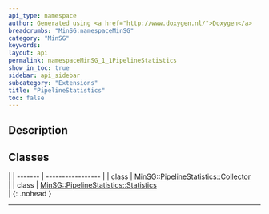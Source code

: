 ```yaml
---
api_type: namespace
author: Generated using <a href="http://www.doxygen.nl/">Doxygen</a>
breadcrumbs: "MinSG:namespaceMinSG"
category: "MinSG"
keywords: 
layout: api
permalink: namespaceMinSG_1_1PipelineStatistics
show_in_toc: true
sidebar: api_sidebar
subcategory: "Extensions"
title: "PipelineStatistics"
toc: false
---
```


## Description





## Classes

|
| ------- | ----------------- |
| class | [MinSG::PipelineStatistics::Collector](classMinSG_1_1PipelineStatistics_1_1Collector) <br/>  |
| class | [MinSG::PipelineStatistics::Statistics](classMinSG_1_1PipelineStatistics_1_1Statistics) <br/>  |
{: .nohead }


-------------------------------------------------------------------

